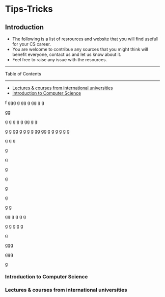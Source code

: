 # Tips-Tricks

## Introduction

- The following is a list of resrources and website that you will find usefull for your CS career.
- You are welcome to contribue any sources that you might think will benefit everyone, contact us and let us know about it.
- Feel free to raise any issue with the resources.

------------------------------

Table of Contents

------------------------------

- [Lectures & courses from international universities](#lectures-&-courses-from-international-universities)
- [Introduction to Computer Science](#introduction-to-computer-science)








f
ggg
g
gg
g
gg
g
g

gg

g
g
g
g
g
gg
g
g

g
g
gg
g
g
g
g
gg
gg
g
g
g
g
g
g

g
g
g


g


g


g



g


g


g


g
g

gg
g
g
g
g

g
g
g
g
g



g

ggg


ggg


g






### Introduction to Computer Science
### Lectures & courses from international universities
